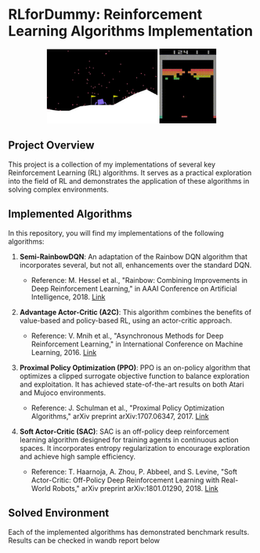 # RLforDummy: Reinforcement Learning Algorithms Implementation

<div align="center">
  <img src="./ppo.gif" alt="PPO LunarLander" width="45%"/>
  <img src="./breakout.gif" alt="Breakout" width="23%"/>
</div>

## Project Overview
This project is a collection of my implementations of several key Reinforcement Learning (RL) algorithms. It serves as a practical exploration into the field of RL and demonstrates the application of these algorithms in solving complex environments. 

## Implemented Algorithms
In this repository, you will find my implementations of the following algorithms:

1. **Semi-RainbowDQN**: An adaptation of the Rainbow DQN algorithm that incorporates several, but not all, enhancements over the standard DQN.
   - Reference: M. Hessel et al., "Rainbow: Combining Improvements in Deep Reinforcement Learning," in AAAI Conference on Artificial Intelligence, 2018. [Link](https://arxiv.org/abs/1710.02298)

2. **Advantage Actor-Critic (A2C)**: This algorithm combines the benefits of value-based and policy-based RL, using an actor-critic approach.
   - Reference: V. Mnih et al., "Asynchronous Methods for Deep Reinforcement Learning," in International Conference on Machine Learning, 2016. [Link](https://arxiv.org/abs/1602.01783)

3. **Proximal Policy Optimization (PPO)**: PPO is an on-policy algorithm that optimizes a clipped surrogate objective function to balance exploration and exploitation. It has achieved state-of-the-art results on both Atari and Mujoco environments.
   - Reference: J. Schulman et al., "Proximal Policy Optimization Algorithms," arXiv preprint arXiv:1707.06347, 2017. [Link](https://arxiv.org/abs/1707.06347)

4. **Soft Actor-Critic (SAC)**: SAC is an off-policy deep reinforcement learning algorithm designed for training agents in continuous action spaces. It incorporates entropy regularization to encourage exploration and achieve high sample efficiency.
   - Reference: T. Haarnoja, A. Zhou, P. Abbeel, and S. Levine, "Soft Actor-Critic: Off-Policy Deep Reinforcement Learning with Real-World Robots," arXiv preprint arXiv:1801.01290, 2018. [Link](https://arxiv.org/abs/1707.06347)

## Solved Environment
Each of the implemented algorithms has demonstrated benchmark results. Results can be checked in wandb report below
